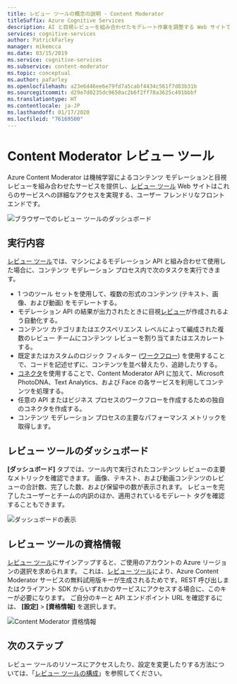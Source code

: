 ```yaml
---
title: レビュー ツールの概念の説明 - Content Moderator
titleSuffix: Azure Cognitive Services
description: AI と目視レビューを組み合わせたモデレート作業を調整する Web サイトである Content Moderator レビュー ツールについて説明します。
services: cognitive-services
author: PatrickFarley
manager: mikemcca
ms.date: 03/15/2019
ms.service: cognitive-services
ms.subservice: content-moderator
ms.topic: conceptual
ms.author: pafarley
ms.openlocfilehash: a23e6d46ee6e79fd7a5cabf4434c561f7d83b31b
ms.sourcegitcommit: d29e7d0235dc9650ac2b6f2ff78a3625c491bbbf
ms.translationtype: HT
ms.contentlocale: ja-JP
ms.lasthandoff: 01/17/2020
ms.locfileid: "76169500"
---
```

# <a name="content-moderator-review-tool"></a>Content Moderator レビュー ツール

Azure Content Moderator は機械学習によるコンテンツ モデレーションと目視レビューを組み合わせたサービスを提供し、[レビュー ツール](https://contentmoderator.cognitive.microsoft.com) Web サイトはこれらのサービスへの詳細なアクセスを実現する、ユーザー フレンドリなフロント エンドです。

![ブラウザーでのレビュー ツールのダッシュボード](./images/0-dashboard.png)

## <a name="what-it-does"></a>実行内容

[レビュー ツール](https://contentmoderator.cognitive.microsoft.com)では、マシンによるモデレーション API と組み合わせて使用した場合に、コンテンツ モデレーション プロセス内で次のタスクを実行できます。

- 1 つのツール セットを使用して、複数の形式のコンテンツ (テキスト、画像、および動画) をモデレートする。
- モデレーション API の結果が出力されたときに目視[レビュー](../review-api.md#reviews)が作成されるよう自動化する。
- コンテンツ カテゴリまたはエクスペリエンス レベルによって編成された複数のレビュー チームにコンテンツ レビューを割り当てまたはエスカレートする。
- 既定またはカスタムのロジック フィルター ([ワークフロー](../review-api.md#workflows)) を使用することで、コードを記述せずに、コンテンツを並べ替えたり、追跡したりする。
- [コネクタ](./configure.md#connectors)を使用することで、Content Moderator API に加えて、Microsoft PhotoDNA、Text Analytics、および Face の各サービスを利用してコンテンツを処理する。
- 任意の API またはビジネス プロセスのワークフローを作成するための独自のコネクタを作成する。
- コンテンツ モデレーション プロセスの主要なパフォーマンス メトリックを取得します。

## <a name="review-tool-dashboard"></a>レビュー ツールのダッシュボード

**[ダッシュボード]** タブでは、ツール内で実行されたコンテンツ レビューの主要なメトリックを確認できます。 画像、テキスト、および動画コンテンツのレビューの合計数、完了した数、および保留中の数が表示されます。 レビューを完了したユーザーとチームの内訳のほか、適用されているモデレート タグを確認することもできます。

![ダッシュボードの表示](images/0-dashboard.png)

## <a name="review-tool-credentials"></a>レビュー ツールの資格情報

[レビュー ツール](https://contentmoderator.cognitive.microsoft.com)にサインアップすると、ご使用のアカウントの Azure リージョンの選択を求められます。 これは、[レビュー ツール](https://contentmoderator.cognitive.microsoft.com)により、Azure Content Moderator サービスの無料試用版キーが生成されるためです。REST 呼び出しまたはクライアント SDK からいずれかのサービスにアクセスする場合に、このキーが必要になります。 ご自分のキーと API エンドポイント URL を確認するには、 **[設定]**  >  **[資格情報]** を選択します。

![Content Moderator 資格情報](images/settings-6-credentials.png)

## <a name="next-steps"></a>次のステップ

レビュー ツールのリソースにアクセスしたり、設定を変更したりする方法については、「[レビュー ツールの構成](./configure.md)」を参照してください。